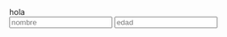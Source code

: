 <html>
  <body>
    <div>hola</div>
    <form>
      <input type="text" placeholder="nombre" title="nombre">
      <input type="number" placeholder="edad">
    </form>
  </body>  
  

</html>
